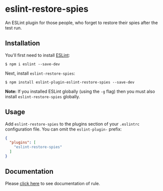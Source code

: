 # eslint-restore-spies

An ESLint plugin for those people, who forget to restore their spies after the test run.

## Installation

You'll first need to install [ESLint](http://eslint.org):

```
$ npm i eslint --save-dev
```

Next, install `eslint-restore-spies`:

```
$ npm install eslint-plugin-eslint-restore-spies --save-dev
```

**Note:** If you installed ESLint globally (using the `-g` flag) then you must also install `eslint-restore-spies` globally.

## Usage

Add `eslint-restore-spies` to the plugins section of your `.eslintrc` configuration file. You can omit the `eslint-plugin-` prefix:

```json
{
  "plugins": [
    "eslint-restore-spies"
  ]
}
```

## Documentation
Please [click here](./docs/rules/restore-spies.md) to see  documentation of  rule.





